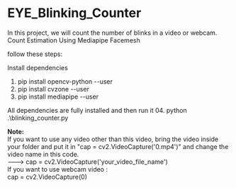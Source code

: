 # EYE_Blinking_Counter

In this project, we will count the number of blinks in a video or webcam. Count Estimation Using Mediapipe Facemesh

follow these steps:

Install dependencies

01. pip install opencv-python --user
02. pip install cvzone --user
03. pip install mediapipe --user

All dependencies are fully installed and then run it 
04. python .\blinking_counter.py


**Note:** <br>
If you want to use any video other than this video, 
bring the video inside your folder and put it in
"cap = cv2.VideoCapture('0.mp4')" and change the video name in this code. <br> ---> 
cap = cv2.VideoCapture('your_video_file_name')
<br>
If you want to use webcam video : <br> cap = cv2.VideoCapture(0)

